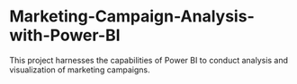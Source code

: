 # Marketing-Campaign-Analysis-with-Power-BI
This project harnesses the capabilities of Power BI to conduct analysis and visualization of marketing campaigns.
